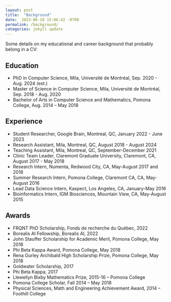 ```yaml
---
layout: post
title:  "Background"
date:  2023-06-19 15:06:42 -0700
permalink: /background/
categories: jekyll update
---
```


Some details on my educational and career background that probably belong in a CV:

## Education

- PhD in Computer Science, Mila, Université de Montréal, Sep. 2020 - Aug. 2024 (est.)
- Master of Science in Computer Science, Mila, Université de Montréal, Sep. 2018 - Aug. 2020
- Bachelor of Arts in Computer Science and Mathematics, Pomona College, Aug. 2014 – May 2018


## Experience

- Student Researcher, Google Brain, Montreal, QC, January 2022 - June 2023
- Research Assistant, Mila, Montreal, QC, August 2018 - August 2024
- Teaching Assistant, Mila, Montreal, QC, September-December 2021
- Clinic Team Leader, Claremont Graduate University, Claremont, CA, August 2017 - May 2018
- Research Intern, Numenta, Redwood City, CA, May-August 2017 and 2018
- Summer Research Intern, Pomona College, Claremont CA, CA, May-August 2016
- Lead Data Science Intern, Kaspect, Los Angeles, CA, January-May 2016
- Bioinformatics Intern, IGM Biosciences, Mountain View, CA, May-August 2015

## Awards

- FRQNT PhD Scholarship, Fonds de recherche du Québec, 2022
- Borealis AI Fellowship, Borealis AI, 2022
- John Stauffer Scholarship for Academic Merit, Pomona College, May 2018
- Phi Beta Kappa Award, Pomona College, May 2018
- Rena Gurley Archibald High Scholarship Prize, Pomona College, May 2018
- Goldwater Scholarship, 2017
- Phi Beta Kappa, 2017
- Llewellyn Bixby Mathematics Prize, 2015-16 – Pomona College
- Pomona College Scholar, Fall 2014 – May 2018
- Physical Sciences, Math and Engineering Achievement Award, 2014 – Foothill College
